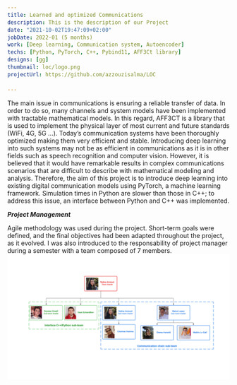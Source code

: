 ```yaml
---
title: Learned and optimized Communications
description: This is the description of our Project
date: "2021-10-02T19:47:09+02:00"
jobDate: 2022-01 (5 months)
work: [Deep learning, Communication system, Autoencoder]
techs: [Python, PyTorch, C++, Pybind11, AFF3Ct library]
designs: [gg]
thumbnail: loc/logo.png
projectUrl: https://github.com/azzouzisalma/LOC

---
```


The main issue in communications is ensuring a reliable transfer of data. In order to do so, many channels and system
models have been implemented with tractable mathematical models. In this regard, AFF3CT is a library that is used to
implement the physical layer of most current and future standards (WiFi, 4G, 5G ...). Today’s communication systems have
been thoroughly optimized making them very efficient and stable. Introducing deep learning into such systems may not be
as efficient in communications as it is in other fields such as speech recognition and computer vision. However, it is believed
that it would have remarkable results in complex communications scenarios that are difficult to describe with mathematical
modeling and analysis. Therefore, the aim of this project is to introduce deep learning into existing digital communication
models using PyTorch, a machine learning framework. Simulation times in Python are slower than those in C++; to address
this issue, an interface between Python and C++ was implemented.

***Project Management***

Agile methodology was used during the project. Short-term goals were defined, and the final objectives had been adapted throughout the project, as it evolved. I was also introduced to the responsability of project manager during a semester with a team composed of 7 members.![](picto.png)
